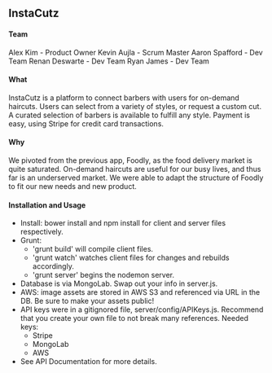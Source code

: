 ## InstaCutz

#### Team
Alex Kim - Product Owner
Kevin Aujla - Scrum Master
Aaron Spafford - Dev Team
Renan Deswarte - Dev Team
Ryan James - Dev Team

#### What
InstaCutz is a platform to connect barbers with users for on-demand haircuts. Users can select from a variety of styles, or request a custom cut. A curated selection of barbers is available to fulfill any style. Payment is easy, using Stripe for credit card transactions.

#### Why
We pivoted from the previous app, Foodly, as the food delivery market is quite saturated. On-demand haircuts are useful for our busy lives, and thus far is an underserved market. We were able to adapt the structure of Foodly to fit our new needs and new product.

#### Installation and Usage
* Install: bower install and npm install for client and server files respectively.
* Grunt:
    - 'grunt build' will compile client files.
    - 'grunt watch' watches client files for changes and rebuilds accordingly.
    - 'grunt server' begins the nodemon server.
* Database is via MongoLab. Swap out your info in server.js.
* AWS: image assets are stored in AWS S3 and referenced via URL in the DB. Be sure to make your assets public!
* API keys were in a gitignored file, server/config/APIKeys.js. Recommend that you create your own file to not break many references. Needed keys:
    - Stripe
    - MongoLab
    - AWS
* See API Documentation for more details.